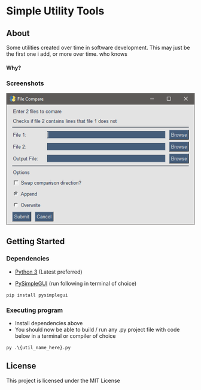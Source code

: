 # Simple Utility Tools

## About

Some utilities created over time in software development. This may just be the first one i add, or more over time. who knows

#### Why?

### Screenshots

![Text Compare](/Meta/Screenshots/textcompare.png?raw=true "Optional Title")

## Getting Started

### Dependencies

* [Python 3](https://www.python.org/) (Latest preferred)

* [PySimpleGUI](www.pysimplegui.org) (run following in terminal of choice)
```
pip install pysimplegui
```

### Executing program
* Install dependencies above
* You should now be able to build / run any .py project file with code below in a terminal or compiler of choice
```
py .\{util_name_here}.py
```

## License

This project is licensed under the MIT License

